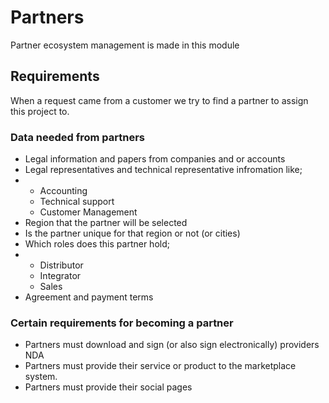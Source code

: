 # Partners
Partner ecosystem management is made in this module

## Requirements
When a request came from a customer we try to find a partner to assign this project to.

### Data needed from partners
- Legal information and papers from companies and or accounts
- Legal representatives and technical representative infromation like;
- - Accounting
  - Technical support
  - Customer Management
- Region that the partner will be selected
- Is the partner unique for that region or not (or cities)
- Which roles does this partner hold;
- - Distributor
  - Integrator
  - Sales
- Agreement and payment terms

### Certain requirements for becoming a partner
- Partners must download and sign (or also sign electronically) providers NDA
- Partners must provide their service or product to the marketplace system.
- Partners must provide their social pages
